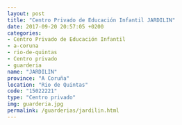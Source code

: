 ```yaml
---
layout: post
title: "Centro Privado de Educación Infantil JARDILIN"
date: 2017-09-20 20:57:05 +0200
categories:
- Centro Privado de Educación Infantil
- a-coruna
- rio-de-quintas
- Centro privado
- guarderia
name: "JARDILIN"
province: "A Coruña"
location: "Rio de Quintas"
code: "15022221"
type: "Centro privado"
img: guarderia.jpg
permalink: /guarderias/jardilin.html
---
```

